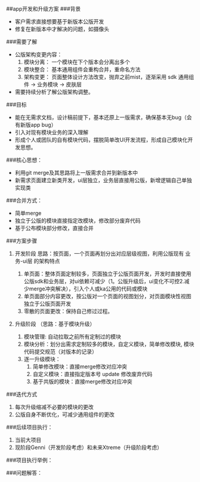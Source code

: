 ##app开发和升级方案
###背景
- 客户需求直接想要基于新版本公版开发
- 修复在新版本中才解决的问题，如摄像头

###需要了解
- 公版架构变更内容：
   1. 模块分离： 一个模块在下个版本会分离出多个
   2. 模块整合： 基本通用组件会重构合并，重命名方法
   3. 架构变更： 页面整体设计方法改变，抛弃之前mist，逐渐采用 sdk 通用组件 -> 业务模块 -> 皮肤层
- 需要持续分析了解公版架构调整。

###目标
- 能在无需求文档，设计稿前提下，基本还原上一版需求，确保基本无bug（会有新版app bug）
- 引入对现有模块业务的深入理解
- 形成个人或团队的自有模块代码，摆脱简单改UI开发流程，形成自己模块化开发思想。

###核心思想：
- 利用git merge及其思路将上一版需求合并到新版本中
- 新需求页面建立新类开发，ui层独立，业务层直接用公版，新增逻辑自己单独实现类

###合并方式：
- 简单merge
- 独立于公版的模块直接指定改模块，修改部分废弃代码
- 基于公布模块部分修改，直接合并

###方案步骤
1. 开发阶段 
	思路：按页面，一个页面再划分出对应层级视图，利用公版现有 业务-ui层 的架构特点
   1. 单页面：整体页面定制较多，页面独立于公版页面开发，开发时直接使用公版sdk和业务层，对ui依赖可减少（1。公版升级后，ui变化不可控2.减少merge冲突解决），引入个人或ka公用的代码或模块
   2. 单页面部分内容更改，按公版对一个页面的视图划分，对页面模块性视图独立于公版页面开发
   3. 零散的页面更改：保持自己修过过程。

2. 升级阶段 （思路：基于模块升级）
   1. 模块管理: 自动拉取之前所有定制过的模块
   2. 模块分析：划分出需求定制较多的模块，自定义模块，简单修改模块,
				    模块代码提交规范（对版本的记录）
   3. 逐一升级模块：
      1. 简单修改模块：直接merge修改对应冲突
      2. 自定义模块：直接指定版本号 update  修改废弃代码
      3. 基于共版的模块：直接merge修改对应冲突

###迭代方式
1. 每次升级缩减不必要的模块的更改
2. 公版自身不断优化，可减少通用组件的更改

###后续项目执行：
1. 当前大项目
2. 现阶段Genni（开发阶段考虑）和未来Xtreme（升级阶段考虑）

###项目执行举例：

###问题解答：



